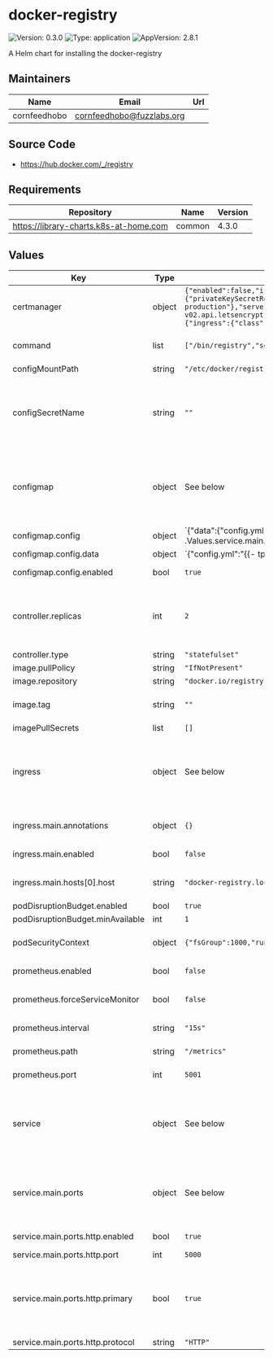 # docker-registry

![Version: 0.3.0](https://img.shields.io/badge/Version-0.3.0-informational?style=flat-square) ![Type: application](https://img.shields.io/badge/Type-application-informational?style=flat-square) ![AppVersion: 2.8.1](https://img.shields.io/badge/AppVersion-2.8.1-informational?style=flat-square)

A Helm chart for installing the docker-registry

## Maintainers

| Name | Email | Url |
| ---- | ------ | --- |
| cornfeedhobo | cornfeedhobo@fuzzlabs.org |  |

## Source Code

* <https://hub.docker.com/_/registry>

## Requirements

| Repository | Name | Version |
|------------|------|---------|
| https://library-charts.k8s-at-home.com | common | 4.3.0 |

## Values

| Key | Type | Default | Description |
|-----|------|---------|-------------|
| certmanager | object | `{"enabled":false,"issuerSpec":{"acme":{"privateKeySecretRef":{"name":"letsencrypt-production"},"server":"https://acme-v02.api.letsencrypt.org/directory","solvers":[{"http01":{"ingress":{"class":""}}}]}}}` | Configure cert-manager |
| command | list | `["/bin/registry","serve","/etc/docker/registry/config.yml"]` | Override the command(s) for the default container |
| configMountPath | string | `"/etc/docker/registry"` |  |
| configSecretName | string | `""` | (Optional) Name of the manually created secret containing the [docker registry config file](https://docs.docker.com/registry/configuration/#list-of-configuration-options). If not provided, configmap must be populated. |
| configmap | object | See below | Configure configMaps for the chart here. Additional configMaps can be added by adding a dictionary key similar to the 'config' object. |
| configmap.config | object | `{"data":{"config.yml":"{{- tpl (toYaml .Values.service.main.config | nindent 2) $ }}\n"},"enabled":true}` | default config for docker-compose. this is only suitable for validation. Most deployments will need to create a dedicated config. |
| configmap.config.data | object | `{"config.yml":"{{- tpl (toYaml .Values.service.main.config | nindent 2) $ }}\n"}` | configMap data content. Helm template enabled. |
| configmap.config.enabled | bool | `true` | Enables or disables the configMap |
| controller.replicas | int | `2` | docker registry is stateless and we default to 2 replicas Large environments should consider the autoscale option. |
| controller.type | string | `"statefulset"` |  |
| image.pullPolicy | string | `"IfNotPresent"` | image pull policy |
| image.repository | string | `"docker.io/registry"` | image repository |
| image.tag | string | `""` | image tag, defaults to the chart's appVersion |
| imagePullSecrets | list | `[]` |  |
| ingress | object | See below | Configure the ingresses for the chart here. Additional ingresses can be added by adding a dictionary key similar to the 'main' ingress. |
| ingress.main.annotations | object | `{}` | Provide additional annotations which may be required. |
| ingress.main.enabled | bool | `false` | Enables or disables the ingress |
| ingress.main.hosts[0].host | string | `"docker-registry.local"` | Host address. Helm template can be passed. |
| podDisruptionBudget.enabled | bool | `true` |  |
| podDisruptionBudget.minAvailable | int | `1` |  |
| podSecurityContext | object | `{"fsGroup":1000,"runAsUser":1000}` | Configure the Security Context for the Pod |
| prometheus.enabled | bool | `false` | Enables or disables prometheus metrics |
| prometheus.forceServiceMonitor | bool | `false` | skip the check for ServiceMonitor CRD before creating |
| prometheus.interval | string | `"15s"` | Prometheus scrape interval |
| prometheus.path | string | `"/metrics"` | Prometheus metrics endpoint path |
| prometheus.port | int | `5001` | Prometheus metrics endpoint port |
| service | object | See below | Configure the services for the chart here. Additional services can be added by adding a dictionary key similar to the 'main' service. |
| service.main.ports | object | See below | Configure the Service port information here. Additional ports can be added by adding a dictionary key similar to the 'http' service. |
| service.main.ports.http.enabled | bool | `true` | Enables or disables the port |
| service.main.ports.http.port | int | `5000` | The port number |
| service.main.ports.http.primary | bool | `true` | Make this the primary port (used in probes, notes, etc...) If there is more than 1 service, make sure that only 1 port is marked as primary. |
| service.main.ports.http.protocol | string | `"HTTP"` | Port protocol. |

